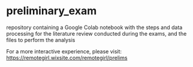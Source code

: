 # preliminary_exam
repository containing a Google Colab notebook with the steps and data processing for the literature review conducted during the exams, and the files to perform the analysis

For a more interactive experience, please visit: 
https://remotegirl.wixsite.com/remotegirl/prelims
